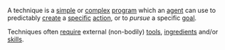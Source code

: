 A technique is a [simple](https://github.com/gcassel/Modular-Organization-Terminology/blob/master/terms/simple.md) or [complex](https://github.com/gcassel/Modular-Organization-Terminology/blob/master/terms/complex.md) [program](https://github.com/gcassel/Modular-Organization-Terminology/blob/master/terms/program.md) which an [agent](https://github.com/gcassel/Modular-Organization-Terminology/blob/master/terms/agent.md) can use to predictably [create](https://github.com/gcassel/Modular-Organization-Terminology/blob/master/terms/creation.md) a [specific](https://github.com/gcassel/Modular-Organization-Terminology/blob/master/terms/specific.md) [action](https://github.com/gcassel/Modular-Organization-Terminology/blob/master/terms/action.md), or to *pursue* a specific [goal](https://github.com/gcassel/Modular-Organization-Terminology/blob/master/terms/goal.md).

Techniques often [require](https://github.com/gcassel/Modular-Organization-Terminology/blob/master/terms/requirement.md) external (non-bodily) [tools](https://github.com/gcassel/Modular-Organization-Terminology/blob/master/terms/tool.md), [ingredients](https://github.com/gcassel/Modular-Organization-Terminology/blob/master/terms/ingredient.md) and/or [skills](https://github.com/gcassel/Modular-Organization-Terminology/blob/master/terms/skill.md).
